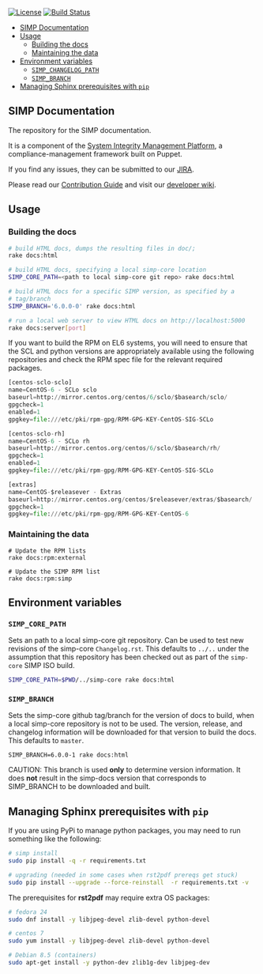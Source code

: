 [![License](http://img.shields.io/:license-apache-blue.svg)](http://www.apache.org/licenses/LICENSE-2.0.html)
[![Build Status](https://travis-ci.org/simp/simp-doc.svg)](https://travis-ci.org/simp/simp-doc)

* [SIMP Documentation](#simp-documentation)
* [Usage](#usage)
  * [Building the docs](#building-the-docs)
  * [Maintaining the data](#maintaining-the-data)
* [Environment variables](#environment-variables)
  * [`SIMP_CHANGELOG_PATH`](#simp_changelog_path)
  * [`SIMP_BRANCH`](#simp_version)
* [Managing Sphinx prerequisites with `pip`](#managing-sphinx-prerequisites-with-pip)

## SIMP Documentation

The repository for the SIMP documentation.

It is a component of the [System Integrity Management Platform](https://github.com/NationalSecurityAgency/SIMP), a
compliance-management framework built on Puppet.

If you find any issues, they can be submitted to our [JIRA](https://simp-project.atlassian.net/).

Please read our [Contribution Guide](https://simp-project.atlassian.net/wiki/display/SD/Contributing+to+SIMP)
and visit our [developer wiki](https://simp-project.atlassian.net/wiki/display/SD/SIMP+Development+Home).

## Usage

### Building the docs
```bash
# build HTML docs, dumps the resulting files in doc/;
rake docs:html

# build HTML docs, specifying a local simp-core location
SIMP_CORE_PATH=<path to local simp-core git repo> rake docs:html

# build HTML docs for a specific SIMP version, as specified by a
# tag/branch
SIMP_BRANCH='6.0.0-0' rake docs:html

# run a local web server to view HTML docs on http://localhost:5000
rake docs:server[port]
```

If you want to build the RPM on EL6 systems, you will need to ensure that the
SCL and python versions are appropriately available using the following
repositories and check the RPM spec file for the relevant required packages.

```python
[centos-sclo-sclo]
name=CentOS-6 - SCLo sclo
baseurl=http://mirror.centos.org/centos/6/sclo/$basearch/sclo/
gpgcheck=1
enabled=1
gpgkey=file:///etc/pki/rpm-gpg/RPM-GPG-KEY-CentOS-SIG-SCLo

[centos-sclo-rh]
name=CentOS-6 - SCLo rh
baseurl=http://mirror.centos.org/centos/6/sclo/$basearch/rh/
gpgcheck=1
enabled=1
gpgkey=file:///etc/pki/rpm-gpg/RPM-GPG-KEY-CentOS-SIG-SCLo

[extras]
name=CentOS-$releasever - Extras
baseurl=http://mirror.centos.org/centos/$releasever/extras/$basearch/
gpgcheck=1
gpgkey=file:///etc/pki/rpm-gpg/RPM-GPG-KEY-CentOS-6
```

### Maintaining the data
```
# Update the RPM lists
rake docs:rpm:external

# Update the SIMP RPM list
rake docs:rpm:simp
```

## Environment variables

### `SIMP_CORE_PATH`

Sets an path to a local simp-core git repository.  Can be used to test new
revisions of the simp-core `Changelog.rst`.  This defaults to `../..`
under the assumption that this repository has been checked out as part of
the `simp-core` SIMP ISO build.

```bash
SIMP_CORE_PATH=$PWD/../simp-core rake docs:html
```

### `SIMP_BRANCH`

Sets the simp-core github tag/branch for the version of docs to build,
when a local simp-core repository is not to be used. The version, release,
and changelog information will be downloaded for that version to build the
docs.  This defaults to `master`.

`SIMP_BRANCH=6.0.0-1 rake docs:html`

CAUTION:  This branch is used **only** to determine version information.
It does **not** result in the simp-docs version that corresponds to
SIMP_BRANCH to be downloaded and built.

## Managing Sphinx prerequisites with `pip`

If you are using PyPi to manage python packages, you may need to run something like the following:

```bash
# simp install
sudo pip install -q -r requirements.txt

# upgrading (needed in some cases when rst2pdf prereqs get stuck)
sudo pip install --upgrade --force-reinstall  -r requirements.txt -v
```

The prerequisites for **rst2pdf** may require extra OS packages:

```bash
# fedora 24
sudo dnf install -y libjpeg-devel zlib-devel python-devel

# centos 7
sudo yum install -y libjpeg-devel zlib-devel python-devel

# Debian 8.5 (containers)
sudo apt-get install -y python-dev zlib1g-dev libjpeg-dev

```

